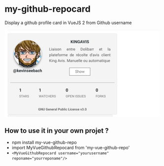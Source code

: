 # my-github-repocard

Display a github profile card in VueJS 2 from Github username

![alt text](demo.png)

## How to use it in your own projet ?
* npm install my-vue-github-repo
* import MyVueGithubRepocard from 'my-vue-github-repo'
* ```<MyVueGithubRepocard username="yourusername" reponame="yourreponame"/>```
